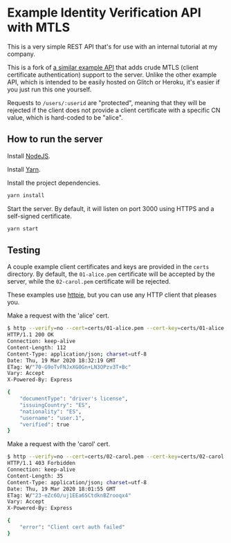 # Example Identity Verification API with MTLS

This is a very simple REST API that's for use with an internal tutorial at my company. 

This is a fork of [a similar example API](https://github.com/braveulysses/Example-Identity-Verification-API) 
that adds crude MTLS (client certificate authentication) support to the server. 
Unlike the other example API, which is intended to be easily hosted on Glitch or 
Heroku, it's easier if you just run this one yourself.

Requests to `/users/:userid` are "protected", meaning that they will be rejected 
if the client does not provide a client certificate with a specific CN value, 
which is hard-coded to be "alice".

## How to run the server

Install [NodeJS](https://nodejs.org/en/).

Install [Yarn](https://yarnpkg.com/).

Install the project dependencies.

```bash
yarn install
```

Start the server. By default, it will listen on port 3000 using HTTPS and 
a self-signed certificate.

```bash
yarn start
```

## Testing

A couple example client certificates and keys are provided in the `certs` 
directory. By default, the `01-alice.pem` certificate will be accepted by the 
server, while the `02-carol.pem` certificate will be rejected.

These examples use [httpie](https://httpie.org), but you can use any HTTP 
client that pleases you.

Make a request with the 'alice' cert.

```bash
$ http --verify=no --cert=certs/01-alice.pem --cert-key=certs/01-alice.key https://localhost:3000/users/user.1
HTTP/1.1 200 OK
Connection: keep-alive
Content-Length: 112
Content-Type: application/json; charset=utf-8
Date: Thu, 19 Mar 2020 18:32:19 GMT
ETag: W/"70-G9oTvFNJxXG0Gn+LN3OPzv3T+Bc"
Vary: Accept
X-Powered-By: Express

{
    "documentType": "driver's license",
    "issuingCountry": "ES",
    "nationality": "ES",
    "username": "user.1",
    "verified": true
}
```

Make a request with the 'carol' cert.

```bash
$ http --verify=no --cert=certs/02-carol.pem --cert-key=certs/02-carol.key https://localhost:3000/users/user.1
HTTP/1.1 403 Forbidden
Connection: keep-alive
Content-Length: 35
Content-Type: application/json; charset=utf-8
Date: Thu, 19 Mar 2020 18:01:55 GMT
ETag: W/"23-eZc6O/uj1EEa6SCtdknBZrooqx4"
Vary: Accept
X-Powered-By: Express

{
    "error": "Client cert auth failed"
}
```